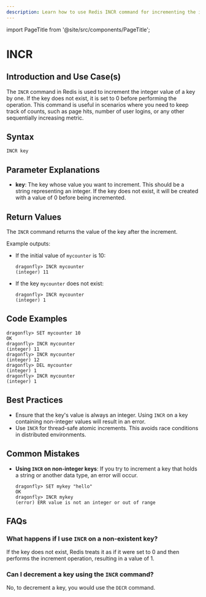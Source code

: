 ```yaml
---
description: Learn how to use Redis INCR command for incrementing the integer value of a key.
---
```


import PageTitle from '@site/src/components/PageTitle';

# INCR

<PageTitle title="Redis INCR Explained (Better Than Official Docs)" />

## Introduction and Use Case(s)

The `INCR` command in Redis is used to increment the integer value of a key by one. If the key does not exist, it is set to 0 before performing the operation. This command is useful in scenarios where you need to keep track of counts, such as page hits, number of user logins, or any other sequentially increasing metric.

## Syntax

```
INCR key
```

## Parameter Explanations

- **key**: The key whose value you want to increment. This should be a string representing an integer. If the key does not exist, it will be created with a value of 0 before being incremented.

## Return Values

The `INCR` command returns the value of the key after the increment.

Example outputs:

- If the initial value of `mycounter` is 10:
  ```cli
  dragonfly> INCR mycounter
  (integer) 11
  ```
- If the key `mycounter` does not exist:
  ```cli
  dragonfly> INCR mycounter
  (integer) 1
  ```

## Code Examples

```cli
dragonfly> SET mycounter 10
OK
dragonfly> INCR mycounter
(integer) 11
dragonfly> INCR mycounter
(integer) 12
dragonfly> DEL mycounter
(integer) 1
dragonfly> INCR mycounter
(integer) 1
```

## Best Practices

- Ensure that the key's value is always an integer. Using `INCR` on a key containing non-integer values will result in an error.
- Use `INCR` for thread-safe atomic increments. This avoids race conditions in distributed environments.

## Common Mistakes

- **Using `INCR` on non-integer keys**: If you try to increment a key that holds a string or another data type, an error will occur.
  ```cli
  dragonfly> SET mykey "hello"
  OK
  dragonfly> INCR mykey
  (error) ERR value is not an integer or out of range
  ```

## FAQs

### What happens if I use `INCR` on a non-existent key?

If the key does not exist, Redis treats it as if it were set to 0 and then performs the increment operation, resulting in a value of 1.

### Can I decrement a key using the `INCR` command?

No, to decrement a key, you would use the `DECR` command.
